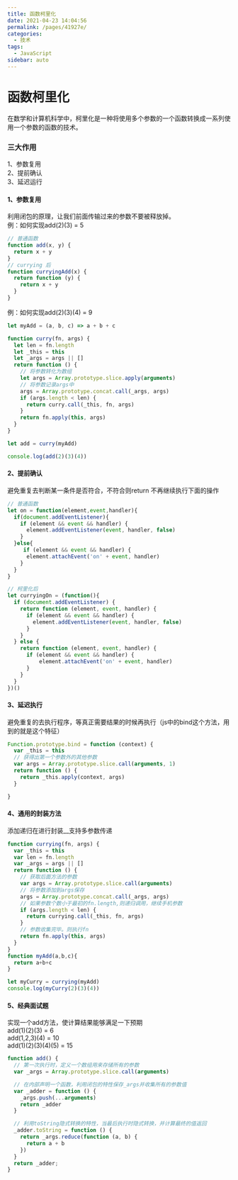 ```yaml
---
title: 函数柯里化
date: 2021-04-23 14:04:56
permalink: /pages/41927e/
categories: 
  - 技术
tags: 
  - JavaScript
sidebar: auto
---
```

# 函数柯里化
  在数学和计算机科学中，柯里化是一种将使用多个参数的一个函数转换成一系列使用一个参数的函数的技术。

### 三大作用
  1、参数复用  
  2、提前确认  
  3、延迟运行  
#### 1、参数复用
利用闭包的原理，让我们前面传输过来的参数不要被释放掉。  
例：如何实现add(2)(3) = 5
``` javascript
// 普通函数
function add(x, y) {
  return x + y
}
// currying 后
function curryingAdd(x) {
  return function (y) {
    return x + y
  }
}
```
例：如何实现add(2)(3)(4) = 9
```javascript
let myAdd = (a, b, c) => a + b + c

function curry(fn, args) {
  let len = fn.length
  let _this = this
  let _args = args || []
  return function () {
    // 将参数转化为数组
    let args = Array.prototype.slice.apply(arguments)
    // 将参数记录args中
    args = Array.prototype.concat.call(_args, args)
    if (args.length < len) {
      return curry.call(_this, fn, args)
    }
    return fn.apply(this, args)
  }
}

let add = curry(myAdd)

console.log(add(2)(3)(4))
```

#### 2、提前确认
避免重复去判断某一条件是否符合，不符合则return 不再继续执行下面的操作
```javascript
// 普通函数
let on = function(element,event,handler){
  if(document.addEventListener){
    if (element && event && handler) {
      element.addEventListener(event, handler, false)
    }
  }else{
     if (element && event && handler) {
      element.attachEvent('on' + event, handler)
    }
  }
}

// 柯里化后
let curryingOn = (function(){
  if (document.addEventListener) {
    return function (element, event, handler) {
      if (element && event && handler) {
        element.addEventListener(event, handler, false)
      }
    }
  } else {
    return function (element, event, handler) {
      if (element && event && handler) {
          element.attachEvent('on' + event, handler)
      }
    }
  }
})()

```

#### 3、延迟执行
 避免重复的去执行程序，等真正需要结果的时候再执行（js中的bind这个方法，用到的就是这个特征）
```javascript
Function.prototype.bind = function (context) {
  var _this = this
  // 获得出第一个参数外的其他参数
  var args = Array.prototype.slice.call(arguments, 1)
  return function () {
    return _this.apply(context, args)
  }

}

```

#### 4、通用的封装方法

添加递归在进行封装__支持多参数传递
```javascript
function currying(fn, args) {
  var _this = this
  var len = fn.length
  var _args = args || []
  return function () {
    // 获取后面方法的参数
    var args = Array.prototype.slice.call(arguments)
    // 将参数添加到args保存
    args = Array.prototype.concat.call(_args, args)
    // 如果参数个数小于最初的fn.length,则递归调用，继续手机参数
    if (args.length < len) {
      return currying.call(_this, fn, args)
    }
    // 参数收集完毕。则执行fn
    return fn.apply(this, args)
  }
}
function myAdd(a,b,c){
  return a+b+c
}

let myCurry = currying(myAdd)
console.log(myCurry(2)(3)(4))

```
#### 5、经典面试题
实现一个add方法，使计算结果能够满足一下预期  
add(1)(2)(3) = 6  
add(1,2,3)(4) = 10  
add(1)(2)(3)(4)(5) = 15

```javascript
function add() {
  // 第一次执行时，定义一个数组用来存储所有的参数
  var _args = Array.prototype.slice.call(arguments)

  // 在内部声明一个函数，利用闭包的特性保存_args并收集所有的参数值
  var _adder = function () {
    _args.push(...arguments)
    return _adder
  }

  // 利用toString隐式转换的特性，当最后执行时隐式转换，并计算最终的值返回
  _adder.toString = function () {
    return _args.reduce(function (a, b) {
      return a + b
    })
  }
  return _adder;
}
```

